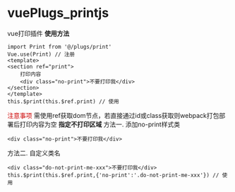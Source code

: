 # vuePlugs_printjs
vue打印插件
**使用方法**

```
import Print from '@/plugs/print'
Vue.use(Print) // 注册
<template>
<section ref="print">
	打印内容
	<div class="no-print">不要打印我</div>
</section>
</template>
this.$print(this.$ref.print) // 使用
```
<font color=#c00 >注意事项</font>
需使用ref获取dom节点，若直接通过id或class获取则webpack打包部署后打印内容为空
**指定不打印区域**
方法一. 添加no-print样式类
```
<div class="no-print">不要打印我</div>
```
方法二. 自定义类名
```
<div class="do-not-print-me-xxx">不要打印我</div>
this.$print(this.$ref.print,{'no-print':'.do-not-print-me-xxx'}) // 使用
```
